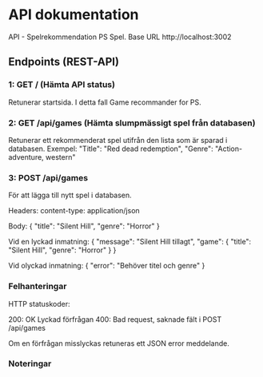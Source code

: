 # API dokumentation
API - Spelrekommendation PS Spel. 
Base URL http://localhost:3002

## Endpoints (REST-API)

### 1: GET / (Hämta API status)

Retunerar startsida. I detta fall Game recommander for PS.

### 2: GET /api/games (Hämta slumpmässigt spel från databasen)

Retunerar ett rekommenderat spel utifrån den lista som är sparad i databasen. 
Exempel: "Title": "Red dead redemption", "Genre": "Action-adventure, western"

### 3: POST /api/games
För att lägga till nytt spel i databasen. 

Headers:
content-type: application/json

Body:
{
    "title": "Silent Hill",
    "genre": "Horror"
}

Vid en lyckad inmatning:
{
    "message": "Silent Hill tillagt",
    "game": {
        "title": "Silent Hill",
        "genre": "Horror"
    }
}

Vid olyckad inmatning: 
{
    "error": "Behöver titel och genre"
}

### Felhanteringar 

HTTP statuskoder: 

200: OK Lyckad förfrågan
400: Bad request, saknade fält i POST /api/games 

Om en förfrågan misslyckas retuneras ett JSON error meddelande. 

### Noteringar

